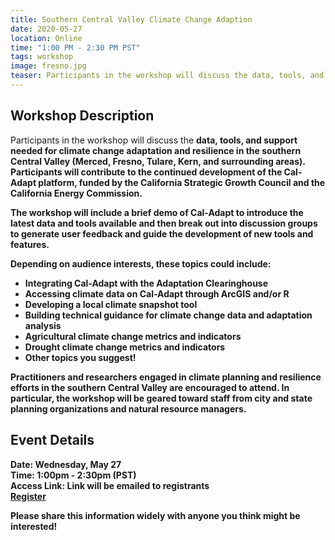 ```yaml
---
title: Southern Central Valley Climate Change Adaption
date: 2020-05-27
location: Online
time: "1:00 PM - 2:30 PM PST"
tags: workshop
image: fresno.jpg
teaser: Participants in the workshop will discuss the data, tools, and support needed for climate change adaptation and resilience in California's southern Central Valley.
---
```


## Workshop Description

Participants in the workshop will discuss the <strong>data, tools, and support needed for climate change adaptation and resilience in the southern Central Valley (Merced, Fresno, Tulare, Kern, and surrounding areas). Participants will contribute to the continued development of the Cal-Adapt platform, funded by the California Strategic Growth Council and the California Energy Commission.

The workshop will include a <strong>brief demo of Cal-Adapt to introduce the latest data and tools available and then break out into <strong>discussion groups to generate user feedback and guide the development of new tools and features.

Depending on audience interests, these topics could include:
- Integrating Cal-Adapt with the Adaptation Clearinghouse
- Accessing climate data on Cal-Adapt through ArcGIS and/or R
- Developing a local climate snapshot tool
- Building technical guidance for climate change data and adaptation analysis
- Agricultural climate change metrics and indicators
- Drought climate change metrics and indicators
- Other topics you suggest!

Practitioners and researchers engaged in climate planning and resilience efforts in the southern Central Valley are encouraged to attend. In particular, the workshop will be geared toward staff from city and state planning organizations and natural resource managers. 

## Event Details
Date: **Wednesday, May 27** <br/>
Time: **1:00pm - 2:30pm (PST)** <br/>
Access Link: Link will be emailed to registrants <br/>
<a href="https://forms.gle/PP8uPsYJZfdyQpT16" target="_blank" class="btn btn-primary mt-2">Register</a>

Please share this information widely with anyone you think might be interested!
